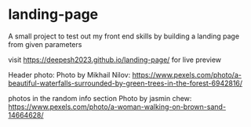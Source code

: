 # landing-page

A small project to test out my front end skills by building a landing page from given parameters

visit https://deepesh2023.github.io/landing-page/ for live preview

Header photo:
Photo by Mikhail Nilov: https://www.pexels.com/photo/a-beautiful-waterfalls-surrounded-by-green-trees-in-the-forest-6942816/

photos in the random info section 
Photo by jasmin chew: https://www.pexels.com/photo/a-woman-walking-on-brown-sand-14664628/